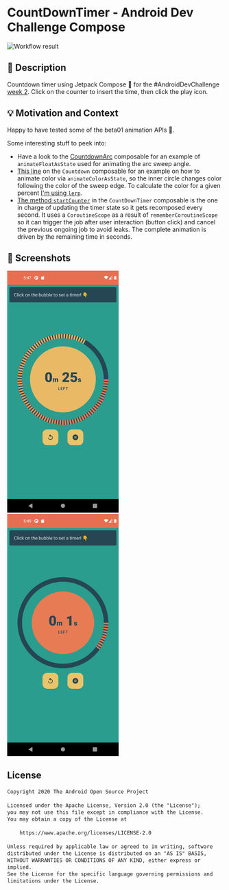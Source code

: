 # CountDownTimer - Android Dev Challenge Compose

<!--- Replace <OWNER> with your Github Username and <REPOSITORY> with the name of your repository. -->
<!--- You can find both of these in the url bar when you open your repository in github. -->
![Workflow result](https://github.com/<OWNER>/<REPOSITORY>/workflows/Check/badge.svg)


## :scroll: Description
Countdown timer using Jetpack Compose 🚀 for the #AndroidDevChallenge [week 2](https://android-developers.googleblog.com/2021/03/android-dev-challenge-2.html). Click on the counter to insert the time, then click the play icon.

## :bulb: Motivation and Context
<!--- Optionally point readers to interesting parts of your submission. -->
<!--- What are you especially proud of? -->
Happy to have tested some of the beta01 animation APIs 🙌.

Some interesting stuff to peek into:

* Have a look to the [CountdownArc](https://github.com/JorgeCastilloPrz/android-dev-challenge-compose/blob/f7819685e7eaa28b1bc203b5ab7ab723932ba1f7/app/src/main/java/com/example/androiddevchallenge/CountdownArc.kt#L40) composable for an example of `animateFloatAsState` used for animating the arc sweep angle.
* [This line](https://github.com/JorgeCastilloPrz/android-dev-challenge-compose/blob/f7819685e7eaa28b1bc203b5ab7ab723932ba1f7/app/src/main/java/com/example/androiddevchallenge/Countdown.kt#L54) on the `Countdown` composable for an example on how to animate color via `animateColorAsState`, so the inner circle changes color following the color of the sweep edge. To calculate the color for a given percent [I'm using `lerp`](https://github.com/JorgeCastilloPrz/android-dev-challenge-compose/blob/f7819685e7eaa28b1bc203b5ab7ab723932ba1f7/app/src/main/java/com/example/androiddevchallenge/CountdownArc.kt#L50).
* [The method `startCounter`](https://github.com/JorgeCastilloPrz/android-dev-challenge-compose/blob/f7819685e7eaa28b1bc203b5ab7ab723932ba1f7/app/src/main/java/com/example/androiddevchallenge/CountdownTimer.kt#L60) in the `CountDownTimer` composable is the one in charge of updating the timer state so it gets recomposed every second. It uses a `CoroutineScope` as a result of `rememberCoroutineScope` so it can trigger the job after user interaction (button click) and cancel the previous ongoing job to avoid leaks. The complete animation is driven by the remaining time in seconds.

## :camera_flash: Screenshots
<!-- You can add more screenshots here if you like -->
<img src="/results/screenshot_1.png" width="260">&emsp;<img src="/results/screenshot_2.png" width="260">

## License
```
Copyright 2020 The Android Open Source Project

Licensed under the Apache License, Version 2.0 (the "License");
you may not use this file except in compliance with the License.
You may obtain a copy of the License at

    https://www.apache.org/licenses/LICENSE-2.0

Unless required by applicable law or agreed to in writing, software
distributed under the License is distributed on an "AS IS" BASIS,
WITHOUT WARRANTIES OR CONDITIONS OF ANY KIND, either express or implied.
See the License for the specific language governing permissions and
limitations under the License.
```
